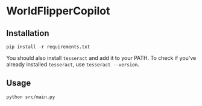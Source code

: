 # WorldFlipperCopilot

## Installation

```
pip install -r requirements.txt
```

You should also install `tesseract` and add it to your PATH. To check if you've already installed `tesseract`, use `tesseract --version`.

## Usage

```
python src/main.py
```